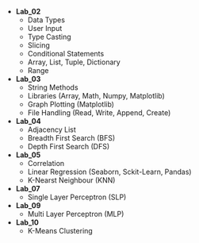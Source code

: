 * **Lab_02**
    *   Data Types
    *   User Input
    *   Type Casting
    *   Slicing
    *   Conditional Statements
    *   Array, List, Tuple, Dictionary
    *   Range
* **Lab_03**
    *   String Methods
    *   Libraries (Array, Math, Numpy, Matplotlib)
    *   Graph Plotting (Matplotlib)
    *   File Handling (Read, Write, Append, Create)
* **Lab_04**
    *   Adjacency List
    *   Breadth First Search (BFS)
    *   Depth First Search (DFS)
* **Lab_05**
    *   Correlation
    *   Linear Regression (Seaborn, Sckit-Learn, Pandas)
    *   K-Nearst Neighbour (KNN)
* **Lab_07**
    *   Single Layer Perceptron (SLP)
* **Lab_09**
    *   Multi Layer Perceptron (MLP)
* **Lab_10**
    *   K-Means Clustering